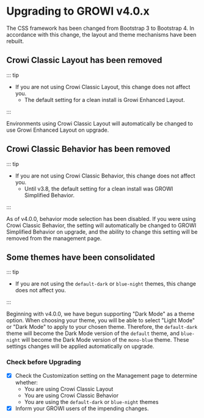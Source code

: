 # Upgrading to GROWI v4.0.x

The CSS framework has been changed from Bootstrap 3 to Bootstrap 4.
In accordance with this change, the layout and theme mechanisms have been rebuilt.

## Crowi Classic Layout has been  removed

::: tip

- If you are not using Crowi Classic Layout, this change does not affect you.
    - The default setting for a clean install is Growi Enhanced Layout.

:::

Environments using Crowi Classic Layout will automatically be changed to use Growi Enhanced Layout on upgrade.

## Crowi Classic Behavior has been removed

::: tip

- If you are not using Crowi Classic Behavior, this change does not affect you.
    - Until v3.8, the default setting for a clean install was GROWI Simplified Behavior.

:::

As of v4.0.0, behavior mode selection has been disabled.  If you were using Crowi Classic Behavior,
the setting will automatically be changed to GROWI Simplified Behavior on upgrade, and the ability to
change this setting will be removed from the management page.

## Some themes have been consolidated

::: tip

- If you are not using the `default-dark` or `blue-night` themes, this change does not affect you.

:::

Beginning with v4.0.0, we have begun supporting "Dark Mode" as a theme option.  When choosing your theme, you
will be able to select "Light Mode" or "Dark Mode" to apply to your chosen theme.  Therefore, the `default-dark`
theme will become the Dark Mode version of the `default` theme, and `blue-night` will become the Dark Mode
version of the `mono-blue` theme.  These settings changes will be applied automatically on upgrade.

### Check before Upgrading

- [x] Check the Customization setting on the Management page to determine whether:
    - You are using Crowi Classic Layout
    - You are using Crowi Classic Behavior
    - You are using the `default-dark` or `blue-night` themes
- [x] Inform your GROWI users of the impending changes.

